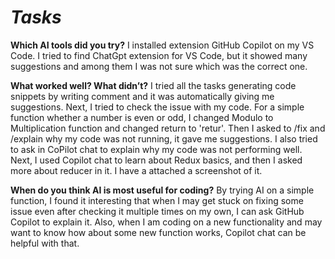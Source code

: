 # *Tasks*

**Which AI tools did you try?**
I installed extension GitHub Copilot on my VS Code. I tried to find ChatGpt extension for VS Code, but it showed many suggestions and among them I was not sure which was the correct one.

**What worked well? What didn’t?**
I tried all the tasks generating code snippets by writing comment and it was automatically giving me suggestions.
Next, I tried to check the issue with my code. For a simple function whether a number is even or odd, I changed Modulo to Multiplication function and changed return to 'retur'. Then I asked to /fix and /explain why my code was not running, it gave me suggestions. I also tried to ask in CoPilot chat to explain why my code was not performing well. Next, I used Copilot chat to learn about Redux basics, and then I asked more about reducer in it.
I have a attached a screenshot of it.

**When do you think AI is most useful for coding?**
By trying AI on a simple function, I found it interesting that when I may get stuck on fixing some issue even after checking it multiple times on my own, I can ask GitHub Copilot to explain it. Also, when I am coding on a new functionality and may want to know how about some new function works, Copilot chat can be helpful with that.